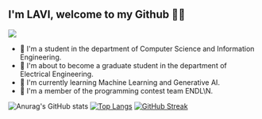 ## I'm LAVI, welcome to my Github :baby_chick::mushroom:

![](https://komarev.com/ghpvc/?username=lavinia0724&color=ff69b4)

- :seedling: I'm a student in the department of Computer Science and Information Engineering.
- :cherry_blossom: I'm about to become a graduate student in the department of Electrical Engineering.
- :fried_shrimp: I'm currently learning Machine Learning and Generative AI.
- :croissant: I'm a member of the programming contest team ENDL\N.

![Anurag's GitHub stats](https://github-readme-stats.vercel.app/api?username=Lavinia0724&show_icons=true&theme=radical)
[![Top Langs](https://github-readme-stats.vercel.app/api/top-langs/?username=Lavinia0724&layout=donut&show_icons=true&theme=radical)](https://github.com/anuraghazra/github-readme-stats)
[![GitHub Streak](https://streak-stats.demolab.com/?user=DenverCoder1&theme=dark)](https://git.io/streak-stats&theme=omni)
